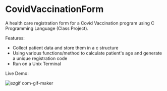 # CovidVaccinationForm
A health care registration form for a Covid Vaccination program using C Programming Language (Class Project).

Features:
- Collect patient data and store them in a c structure
- Using various functions/method to calculate patient's age and generate a unique registration code
- Run on a Unix Terminal

Live Demo:

![ezgif com-gif-maker](https://user-images.githubusercontent.com/57018537/128261002-7d5fa247-ae61-4138-92b8-1ba2b1ebe3ac.gif)

